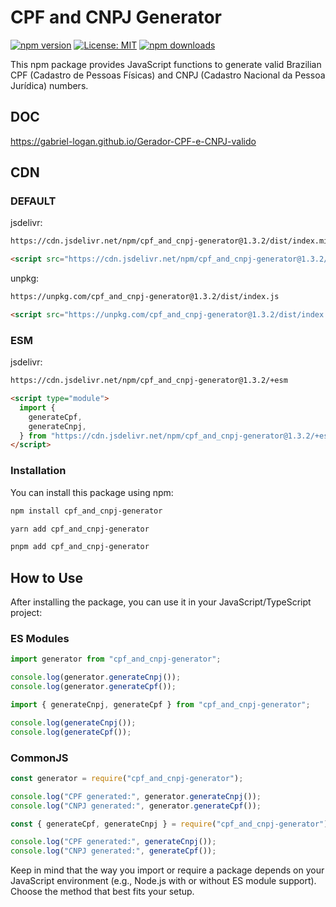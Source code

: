 # CPF and CNPJ Generator

[![npm version](https://badge.fury.io/js/cpf_and_cnpj-generator.svg?refresh=5)](https://badge.fury.io/js/cpf_and_cnpj-generator)
[![License: MIT](https://img.shields.io/badge/License-MIT-yellow.svg)](https://opensource.org/licenses/MIT)
[![npm downloads](https://img.shields.io/npm/dm/cpf_and_cnpj-generator.svg?style=flat-square)](https://npm-stat.com/charts.html?package=cpf_and_cnpj-generator)

This npm package provides JavaScript functions to generate valid Brazilian CPF (Cadastro de Pessoas Físicas) and CNPJ (Cadastro Nacional da Pessoa Jurídica) numbers.

## DOC

https://gabriel-logan.github.io/Gerador-CPF-e-CNPJ-valido

## CDN

### DEFAULT

jsdelivr:

```bash
https://cdn.jsdelivr.net/npm/cpf_and_cnpj-generator@1.3.2/dist/index.min.js
```

```html
<script src="https://cdn.jsdelivr.net/npm/cpf_and_cnpj-generator@1.3.2/dist/index.min.js"></script>
```

unpkg:

```bash
https://unpkg.com/cpf_and_cnpj-generator@1.3.2/dist/index.js
```

```html
<script src="https://unpkg.com/cpf_and_cnpj-generator@1.3.2/dist/index.js"></script>
```

### ESM

jsdelivr:

```bash
https://cdn.jsdelivr.net/npm/cpf_and_cnpj-generator@1.3.2/+esm
```

```html
<script type="module">
  import {
    generateCpf,
    generateCnpj,
  } from "https://cdn.jsdelivr.net/npm/cpf_and_cnpj-generator@1.3.2/+esm";
</script>
```

### Installation

You can install this package using npm:

```bash
npm install cpf_and_cnpj-generator
```

```bash
yarn add cpf_and_cnpj-generator
```

```bash
pnpm add cpf_and_cnpj-generator
```

## How to Use

After installing the package, you can use it in your JavaScript/TypeScript project:

### ES Modules

```javascript
import generator from "cpf_and_cnpj-generator";

console.log(generator.generateCnpj());
console.log(generator.generateCpf());
```

```javascript
import { generateCnpj, generateCpf } from "cpf_and_cnpj-generator";

console.log(generateCnpj());
console.log(generateCpf());
```

### CommonJS

```javascript
const generator = require("cpf_and_cnpj-generator");

console.log("CPF generated:", generator.generateCnpj());
console.log("CNPJ generated:", generator.generateCpf());
```

```javascript
const { generateCpf, generateCnpj } = require("cpf_and_cnpj-generator");

console.log("CPF generated:", generateCnpj());
console.log("CNPJ generated:", generateCpf());
```

Keep in mind that the way you import or require a package depends on your JavaScript environment (e.g., Node.js with or without ES module support). Choose the method that best fits your setup.
